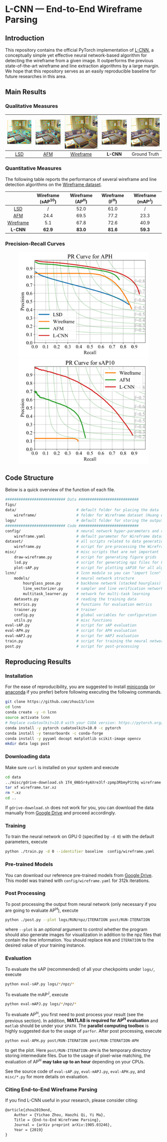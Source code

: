 # L-CNN — End-to-End Wireframe Parsing

## Introduction

This repository contains the official PyTorch implementation of [L-CNN](https://arxiv.org/abs/1905.03246), a conceptually simple yet effective neural network-based algorithm for detecting the wireframe from a given image. It outperforms the previous state-of-the-art wireframe and line extraction algorithms by a large margin. We hope that this repository serves as an easily reproducible baseline for future researches in this area.

## Main Results

### Qualitative Measures

|     <img src="figs/000452_LSD.png" width="180">      |    <img src="figs/000452_AFM.png" width="180">    |     <img src="figs/000452_WF.png" width="180">      | <img src="figs/000452_LCNN.png" width="180"> | <img src="figs/000452_GT.png" width="180"> |
| :--------------------------------------------------: | :-----------------------------------------------: | :-------------------------------------------------: | :------------------------------------------: | :----------------------------------------: |
| [LSD](https://ieeexplore.ieee.org/document/4731268/) | [AFM](https://github.com/cherubicXN/afm_cvpr2019) | [Wireframe](https://github.com/huangkuns/wireframe) |                  **L-CNN**                   |                Ground Truth                |

### Quantitative Measures

The following table reports the performance of several wireframe and line detection algorithms on the [Wireframe dataset](https://github.com/huangkuns/wireframe).

|                                                      | Wireframe (sAP<sup>10</sup>) | Wireframe (AP<sup>H</sup>) | Wireframe (F<sup>H</sup>) | Wireframe (mAP<sup>J</sup>) | 
| :--------------------------------------------------: | :--------------------------------: | :-----------------------------: | :----------------------------: | :------------------------------: | 
| [LSD](https://ieeexplore.ieee.org/document/4731268/) |                 /                  |              52.0             |              61.0                |                /                 |              
|  [AFM](https://github.com/cherubicXN/afm_cvpr2019)   |                24.4                |              69.5               |              77.2              |               23.3               |           
| [Wireframe](https://github.com/huangkuns/wireframe)  |                5.1                 |              67.8               |              72.6              |               40.9               |              
|                      **L-CNN**                       |              **62.9**              |            **83.0**             |            **81.6**            |             **59.3**             |               

### Precision-Recall Curves
<p align="center">
<img src="figs/PR-APH.svg"  width="420">
<img src="figs/PR-sAP10.svg" width="420">
</p>

## Code Structure

Below is a quick overview of the function of each file.

```bash
########################### Data ###########################
figs/
data/                           # default folder for placing the data
    wireframe/                  # folder for Wireframe dataset (Huang et al.)
logs/                           # default folder for storing the output during training
########################### Code ###########################
config/                         # neural network hyper-parameters and configurations
    wireframe.yaml              # default parameter for Wireframe dataset
dataset/                        # all scripts related to data generation
    wireframe.py                # script for pre-processing the Wireframe dataset to npz
misc/                           # misc scripts that are not important
    draw-wireframe.py           # script for generating figure grids
    lsd.py                      # script for generating npz files for LSD
    plot-sAP.py                 # script for plotting sAP10 for all algorithms
lcnn/                           # lcnn module so you can "import lcnn" in other scripts
    models/                     # neural network structure
        hourglass_pose.py       # backbone network (stacked hourglass)
        line_vectorizer.py      # sampler and line verification network
        multitask_learner.py    # network for multi-task learning
    datasets.py                 # reading the training data
    metrics.py                  # functions for evaluation metrics
    trainer.py                  # trainer
    config.py                   # global variables for configuration
    utils.py                    # misc functions
eval-sAP.py                     # script for sAP evaluation
eval-APH.py                     # script for APH evaluation
eval-mAPJ.py                    # script for mAPJ evaluation
train.py                        # script for training the neural network
post.py                         # script for post-processing
```

## Reproducing Results

### Installation

For the ease of reproducibility, you are suggested to install [miniconda](https://docs.conda.io/en/latest/miniconda.html) (or [anaconda](https://www.anaconda.com/distribution/) if you prefer) before following executing the following commands. 

```bash
git clone https://github.com/zhou13/lcnn
cd lcnn
conda create -y -n lcnn
source activate lcnn
# Replace cudatoolkit=10.0 with your CUDA version: https://pytorch.org/get-started/
conda install -y pytorch cudatoolkit=10.0 -c pytorch
conda install -y tensorboardx -c conda-forge
conda install -y pyyaml docopt matplotlib scikit-image opencv
mkdir data logs post
```

### Downloading data
Make sure `curl` is installed on your system and execute
```bash
cd data
../misc/gdrive-download.sh 1T4_6Nb5r4yAXre3lf-zpmp3RbmyP1t9q wireframe.tar.xz
tar xf wireframe.tar.xz
rm *.xz
cd ..
```

If `gdrive-download.sh` does not work for you, you can download the data manually from [Google
Drive](https://drive.google.com/drive/u/1/folders/1rXLAh5VIj8jwf8vLfuZncStihRO2chFr) and proceed
accordingly.

### Training
To train the neural network on GPU 0 (specified by `-d 0`) with the default parameters, execute
```bash
python ./train.py -d 0 --identifier baseline  config/wireframe.yaml
```

### Pre-trained Models

You can download our reference pre-trained models from [Google
Drive](https://drive.google.com/file/d/1NvZkEqWNUBAfuhFPNGiCItjy4iU0UOy2).  This model was trained
with `config/wireframe.yaml` for 312k iterations.

### Post Processing

To post processing the output from neural network (only necessary if you are going to evaluate AP<sup>H</sup>), execute
```bash
python ./post.py --plot logs/RUN/npz/ITERATION post/RUN-ITERATION
```
where ``--plot`` is an *optional* argument to control whether the program should also generate
images for visualization in addition to the npz files that contain the line information. You should
replace `RUN` and `ITERATION` to the desired value of your training instance.

### Evaluation

To evaluate the sAP (recommended) of all your checkpoints under `logs/`, execute
```bash
python eval-sAP.py logs/*/npz/*
```

To evaluate the mAP<sup>J</sup>, execute
```bash
python eval-mAPJ.py logs/*/npz/*
```

To evaluate AP<sup>H</sup>, you first need to post process your result (see the previous section).
In addition, **MATLAB is required for AP<sup>H</sup> evaluation** and `matlab` should be under your
`$PATH`.  The **parallel computing toolbox** is highly suggested due to the usage of `parfor`.
After post processing, execute

```bash
python eval-APH.py post/RUN-ITERATION post/RUN-ITERATION-APH
```
to get the plot.  Here `post/RUN-ITERATION-APH` is the temporary directory storing intermediate
files.  Due to the usage of pixel-wise matching, the evaluation of AP<sup>H</sup> **may take up to
an hour** depending on your CPUs.

See the source code of `eval-sAP.py`, `eval-mAPJ.py`, `eval-APH.py`, and `misc/*.py` for more
details on evaluation.

### Citing End-to-End Wireframe Parsing

If you find L-CNN useful in your research, please consider citing:

```
@article{zhou2019end,
    Author = {Yichao Zhou, Haozhi Qi, Yi Ma},
    Title = {End-to-End Wireframe Parsing},
    Journal = {arXiv preprint arXiv:1905.03246},
    Year = {2019}
}
```
